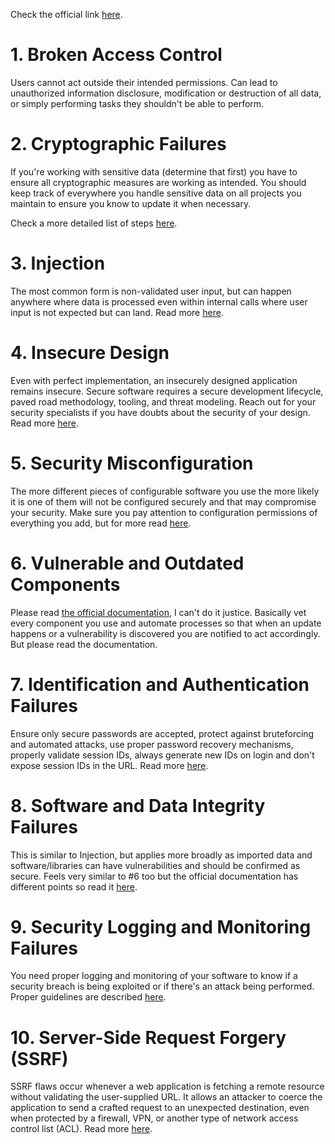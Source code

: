 Check the official link [here](https://owasp.org/Top10/).

# 1. Broken Access Control
Users cannot act outside their intended permissions. Can lead to unauthorized information disclosure, modification or destruction of all data, or simply performing tasks they shouldn't be able to perform.

# 2. Cryptographic Failures
If you're working with sensitive data (determine that first) you have to ensure all cryptographic measures are working as intended. You should keep track of everywhere you handle sensitive data on all projects you maintain to ensure you know to update it when necessary.

Check a more detailed list of steps [here](https://owasp.org/Top10/A02_2021-Cryptographic_Failures/).

# 3. Injection
The most common form is non-validated user input, but can happen anywhere where data is processed even within internal calls where user input is not expected but can land. Read more [here](https://owasp.org/Top10/A03_2021-Injection/).

# 4. Insecure Design
Even with perfect implementation, an insecurely designed application remains insecure. Secure software requires a secure development lifecycle, paved road methodology, tooling, and threat modeling. Reach out for your security specialists if you have doubts about the security of your design. Read more [here]().

# 5. Security Misconfiguration
The more different pieces of configurable software you use the more likely it is one of them will not be configured securely and that may compromise your security. Make sure you pay attention to configuration permissions of everything you add, but for more read [here](https://owasp.org/Top10/A05_2021-Security_Misconfiguration/).

# 6. Vulnerable and Outdated Components
Please read [the official documentation](https://owasp.org/Top10/A06_2021-Vulnerable_and_Outdated_Components/), I can't do it justice. Basically vet every component you use and automate processes so that when an update happens or a vulnerability is discovered you are notified to act accordingly. But please read the documentation.

# 7. Identification and Authentication Failures
Ensure only secure passwords are accepted, protect against bruteforcing and automated attacks, use proper password recovery mechanisms, properly validate session IDs, always generate new IDs on login and don't expose session IDs in the URL. Read more [here](https://owasp.org/Top10/A07_2021-Identification_and_Authentication_Failures/).

# 8. Software and Data Integrity Failures
This is similar to Injection, but applies more broadly as imported data and software/libraries can have vulnerabilities and should be confirmed as secure. Feels very similar to #6 too but the official documentation has different points so read it [here](https://owasp.org/Top10/A08_2021-Software_and_Data_Integrity_Failures/).

# 9. Security Logging and Monitoring Failures
You need proper logging and monitoring of your software to know if a security breach is being exploited or if there's an attack being performed. Proper guidelines are described [here](https://owasp.org/Top10/A09_2021-Security_Logging_and_Monitoring_Failures/).

# 10. Server-Side Request Forgery (SSRF)
SSRF flaws occur whenever a web application is fetching a remote resource without validating the user-supplied URL. It allows an attacker to coerce the application to send a crafted request to an unexpected destination, even when protected by a firewall, VPN, or another type of network access control list (ACL). Read more [here](https://owasp.org/Top10/A10_2021-Server-Side_Request_Forgery_%28SSRF%29/).
